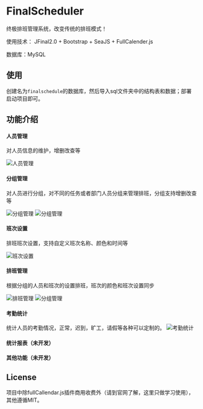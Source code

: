 # FinalScheduler

终极排班管理系统，改变传统的排班模式！

使用技术： JFinal2.0 + Bootstrap + SeaJS + FullCalender.js

数据库：MySQL

## 使用
创建名为`finalschedule`的数据库，然后导入sql文件夹中的结构表和数据；部署启动项目即可。

## 功能介绍

#### 人员管理

对人员信息的维护，增删改查等

![人员管理][1]

#### 分组管理

对人员进行分组，对不同的任务或者部门人员分组来管理排班，分组支持增删改查等

![分组管理][2]
![分组管理][7]

#### 班次设置

排班班次设置，支持自定义班次名称、颜色和时间等

![班次设置][3]

#### 排班管理

根据分组的人员和班次的设置排班，班次的颜色和班次设置同步

![排班管理][4]
![分组管理][6]

#### 考勤统计

统计人员的考勤情况，正常，迟到，旷工，请假等各种可以定制的。
![考勤统计][5]

#### 统计报表（未开发）

#### 其他功能（未开发）

## License

项目中除fullCallendar.js插件商用收费外（请到官网了解，这里只做学习使用），其他遵循MIT。


  [1]: https://raw.githubusercontent.com/giscafer/FinalScheduler/master/WebRoot/public/images/show/person.png
  [2]: https://raw.githubusercontent.com/giscafer/FinalScheduler/master/WebRoot/public/images/show/group.png
  [3]: https://raw.githubusercontent.com/giscafer/FinalScheduler/master/WebRoot/public/images/show/planset.png
  [4]: https://raw.githubusercontent.com/giscafer/FinalScheduler/master/WebRoot/public/images/show/scheduler.png
  [5]: https://raw.githubusercontent.com/giscafer/FinalScheduler/master/WebRoot/public/images/show/check.png
  [6]: https://raw.githubusercontent.com/giscafer/FinalScheduler/master/WebRoot/public/images/show/simple.png
  [7]: https://raw.githubusercontent.com/giscafer/FinalScheduler/master/WebRoot/public/images/show/simple2.png